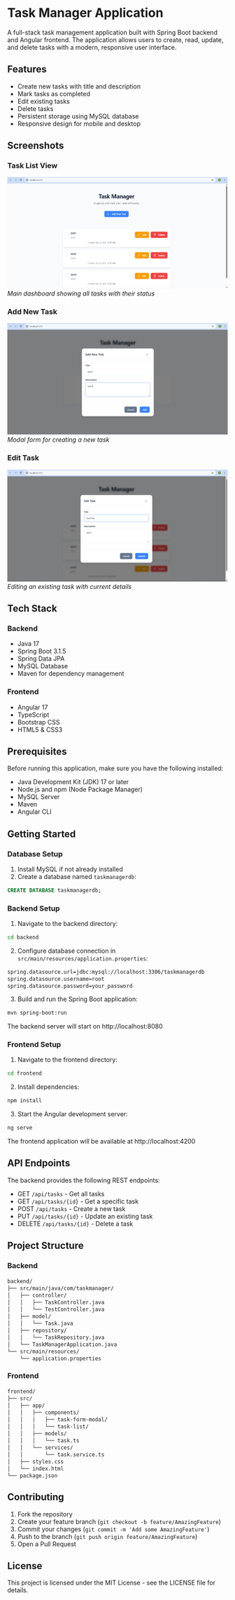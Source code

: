 # Task Manager Application

A full-stack task management application built with Spring Boot backend and Angular frontend. The application allows users to create, read, update, and delete tasks with a modern, responsive user interface.

## Features

- Create new tasks with title and description
- Mark tasks as completed
- Edit existing tasks
- Delete tasks
- Persistent storage using MySQL database
- Responsive design for mobile and desktop

## Screenshots

### Task List View

![Task List View](screenshots/task-list.png)
_Main dashboard showing all tasks with their status_

### Add New Task

![Add New Task](screenshots/add-task.png)
_Modal form for creating a new task_

### Edit Task

![Edit Task](screenshots/edit-task.png)
_Editing an existing task with current details_

## Tech Stack

### Backend

- Java 17
- Spring Boot 3.1.5
- Spring Data JPA
- MySQL Database
- Maven for dependency management

### Frontend

- Angular 17
- TypeScript
- Bootstrap CSS
- HTML5 & CSS3

## Prerequisites

Before running this application, make sure you have the following installed:

- Java Development Kit (JDK) 17 or later
- Node.js and npm (Node Package Manager)
- MySQL Server
- Maven
- Angular CLI

## Getting Started

### Database Setup

1. Install MySQL if not already installed
2. Create a database named `taskmanagerdb`:

```sql
CREATE DATABASE taskmanagerdb;
```

### Backend Setup

1. Navigate to the backend directory:

```bash
cd backend
```

2. Configure database connection in `src/main/resources/application.properties`:

```properties
spring.datasource.url=jdbc:mysql://localhost:3306/taskmanagerdb
spring.datasource.username=root
spring.datasource.password=your_password
```

3. Build and run the Spring Boot application:

```bash
mvn spring-boot:run
```

The backend server will start on http://localhost:8080

### Frontend Setup

1. Navigate to the frontend directory:

```bash
cd frontend
```

2. Install dependencies:

```bash
npm install
```

3. Start the Angular development server:

```bash
ng serve
```

The frontend application will be available at http://localhost:4200

## API Endpoints

The backend provides the following REST endpoints:

- GET `/api/tasks` - Get all tasks
- GET `/api/tasks/{id}` - Get a specific task
- POST `/api/tasks` - Create a new task
- PUT `/api/tasks/{id}` - Update an existing task
- DELETE `/api/tasks/{id}` - Delete a task

## Project Structure

### Backend

```
backend/
├── src/main/java/com/taskmanager/
│   ├── controller/
│   │   ├── TaskController.java
│   │   └── TestController.java
│   ├── model/
│   │   └── Task.java
│   ├── repository/
│   │   └── TaskRepository.java
│   └── TaskManagerApplication.java
└── src/main/resources/
    └── application.properties
```

### Frontend

```
frontend/
├── src/
│   ├── app/
│   │   ├── components/
│   │   │   ├── task-form-modal/
│   │   │   └── task-list/
│   │   ├── models/
│   │   │   └── task.ts
│   │   └── services/
│   │       └── task.service.ts
│   ├── styles.css
│   └── index.html
└── package.json
```

## Contributing

1. Fork the repository
2. Create your feature branch (`git checkout -b feature/AmazingFeature`)
3. Commit your changes (`git commit -m 'Add some AmazingFeature'`)
4. Push to the branch (`git push origin feature/AmazingFeature`)
5. Open a Pull Request

## License

This project is licensed under the MIT License - see the LICENSE file for details.
